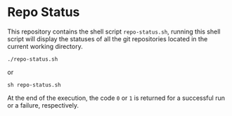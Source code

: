 # Repo Status

This repository contains the shell script `repo-status.sh`, running this shell script will display the statuses of all the git repositories located in the current working directory.

```
./repo-status.sh
```

or

```
sh repo-status.sh
```

At the end of the execution, the code `0` or `1` is returned for a successful run or a failure, respectively.